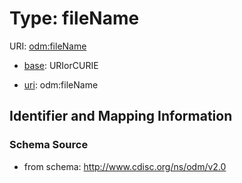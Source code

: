 # Type: fileName



URI: [odm:fileName](http://www.cdisc.org/ns/odm/v2.0/fileName)

* [base](https://w3id.org/linkml/base): URIorCURIE

* [uri](https://w3id.org/linkml/uri): odm:fileName









## Identifier and Mapping Information







### Schema Source


* from schema: http://www.cdisc.org/ns/odm/v2.0



